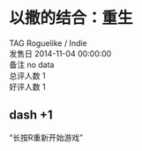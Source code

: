 



# 以撒的结合：重生
  
TAG Roguelike / Indie  
发售日 2014-11-04 00:00:00  
备注 no data  
总评人数 1  
好评人数 1
## dash +1


“长按R重新开始游戏”